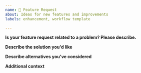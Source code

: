 ```yaml
---
name: 🚀 Feature Request
about: Ideas for new features and improvements
labels: enhancement, workflow template

---
```


<!--
Thanks for suggesting a feature!

Check currently created issues in project:
 - https://github.com/orgs/metro-digital-inner-source/projects/8

Quick check-list while suggesting features:
-->

**Is your feature request related to a problem? Please describe.**
<!-- A clear and concise description of what the problem is. Ex. I'm always frustrated when [...]-->

**Describe the solution you'd like**
<!-- A clear and concise description of what you want to happen.-->

**Describe alternatives you've considered**
<!-- A clear and concise description of any alternative solutions or features you've considered.-->

**Additional context**
<!-- Add any other context or screenshots about the feature request here.-->
